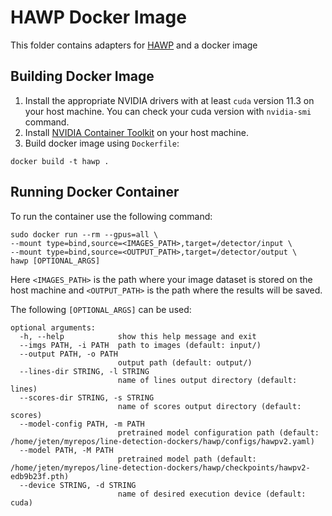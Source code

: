 # HAWP Docker Image
This folder contains adapters for [HAWP](https://github.com/cherubicXN/hawp) and a docker image
## Building Docker Image
1) Install the appropriate NVIDIA drivers with at least `cuda` version 11.3 on your host machine. You can check your cuda version with `nvidia-smi` command.
2) Install [NVIDIA Container Toolkit](https://docs.nvidia.com/datacenter/cloud-native/container-toolkit/install-guide.html) on your host machine.
3) Build docker image using `Dockerfile`:
```
docker build -t hawp .
```
## Running Docker Container
To run the container use the following command:
```
sudo docker run --rm --gpus=all \
--mount type=bind,source=<IMAGES_PATH>,target=/detector/input \
--mount type=bind,source=<OUTPUT_PATH>,target=/detector/output \
hawp [OPTIONAL_ARGS]
```

Here `<IMAGES_PATH>` is the path where your image dataset is stored on the host machine and `<OUTPUT_PATH>` is the path where the results will be saved. 

The following `[OPTIONAL_ARGS]` can be used:
```
optional arguments:
  -h, --help            show this help message and exit
  --imgs PATH, -i PATH  path to images (default: input/)
  --output PATH, -o PATH
                        output path (default: output/)
  --lines-dir STRING, -l STRING
                        name of lines output directory (default: lines)
  --scores-dir STRING, -s STRING
                        name of scores output directory (default: scores)
  --model-config PATH, -m PATH
                        pretrained model configuration path (default: /home/jeten/myrepos/line-detection-dockers/hawp/configs/hawpv2.yaml)
  --model PATH, -M PATH
                        pretrained model path (default: /home/jeten/myrepos/line-detection-dockers/hawp/checkpoints/hawpv2-edb9b23f.pth)
  --device STRING, -d STRING
                        name of desired execution device (default: cuda)

```
